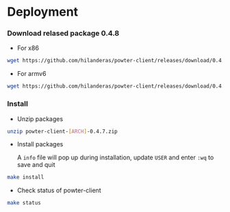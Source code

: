 # Deployment

### Download relased package 0.4.8
* For x86
```bash
wget https://github.com/hilanderas/powter-client/releases/download/0.4.7/powter-client-x86-0.4.8.zip
```

* For armv6
```bash
wget https://github.com/hilanderas/powter-client/releases/download/0.4.7/powter-client-armv6-0.4.8.zip
```

### Install 
* Unzip packages
```bash
unzip powter-client-[ARCH]-0.4.7.zip
```

* Install packages

	A `info` file will pop up during installation, update `USER` and enter `:wq` to save and quit
```bash
make install
```

* Check status of powter-client
```bash
make status
```

